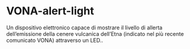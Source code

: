 # VONA-alert-light
Un dispositivo elettronico capace di mostrare il livello di allerta dell’emissione della cenere vulcanica dell’Etna (indicato nel più recente comunicato VONA) attraverso un LED..
